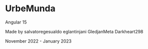 # UrbeMunda
Angular 15

Made by
salvatoregesualdo
eglantinjani
GledjanMeta
Darkheart298

November 2022 - January 2023